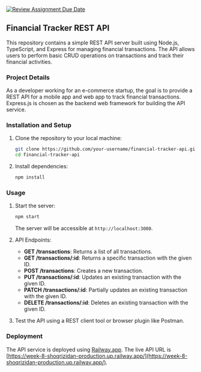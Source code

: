 [![Review Assignment Due Date](https://classroom.github.com/assets/deadline-readme-button-24ddc0f5d75046c5622901739e7c5dd533143b0c8e959d652212380cedb1ea36.svg)](https://classroom.github.com/a/sRKW9Tsr)

## Financial Tracker REST API

This repository contains a simple REST API server built using Node.js, TypeScript, and Express for managing financial transactions. The API allows users to perform basic CRUD operations on transactions and track their financial activities.

### Project Details

As a developer working for an e-commerce startup, the goal is to provide a REST API for a mobile app and web app to track financial transactions. Express.js is chosen as the backend web framework for building the API service.

### Installation and Setup

1. Clone the repository to your local machine:

   ```bash
   git clone https://github.com/your-username/financial-tracker-api.git
   cd financial-tracker-api
   ```

2. Install dependencies:

   ```bash
   npm install
   ```

### Usage

1. Start the server:

   ```bash
   npm start
   ```

   The server will be accessible at `http://localhost:3000`.

2. API Endpoints:

   - **GET /transactions**: Returns a list of all transactions.
   - **GET /transactions/:id**: Returns a specific transaction with the given ID.
   - **POST /transactions**: Creates a new transaction.
   - **PUT /transactions/:id**: Updates an existing transaction with the given ID.
   - **PATCH /transactions/:id**: Partially updates an existing transaction with the given ID.
   - **DELETE /transactions/:id**: Deletes an existing transaction with the given ID.

3. Test the API using a REST client tool or browser plugin like Postman.

### Deployment

The API service is deployed using [Railway.app](https://railway.app/). The live API URL is [https://week-8-shoqrizidan-production.up.railway.app/](https://week-8-shoqrizidan-production.up.railway.app/).
